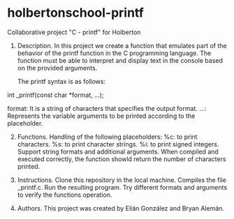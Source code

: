 # holbertonschool-printf
Collaborative project "C - printf" for Holberton

1)	Description.
In this project we create a function that emulates part of the behavior of the printf function in the C programming language.
The function must be able to interpret and display text in the console based on the provided arguments.


	The printf syntax is as follows:

int _printf(const char *format, ...);

format: It is a string of characters that specifies the output format.
...: Represents the variable arguments to be printed according to the placeholder.


2)	Functions.
Handling of the following placeholders:
%c: to print characters.
%s: to print character strings.
%i: to print signed integers.
Support string formats and additional arguments.
When compiled and executed correctly, the function showld return the number of characters printed.


3)	Instructions.
Clone this repository in the local machine.
Compiles the file _printf.c.
Run the resulting program.
Try different formats and arguments to verify the functions operation.


4)	Authors.
This project was created by Elián González and Bryan Alemán.
